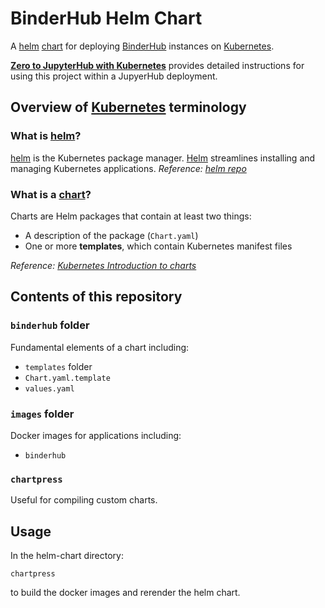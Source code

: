# BinderHub Helm Chart

A [helm][] [chart][] for deploying [BinderHub] instances on [Kubernetes].

**[Zero to JupyterHub with Kubernetes]** provides detailed instructions for using this project within a JupyerHub deployment.

## Overview of [Kubernetes] terminology

### What is [helm]?

[helm] is the Kubernetes package manager. [Helm] streamlines installing and managing Kubernetes applications. _Reference: [helm repo]_

### What is a [chart]?

Charts are Helm packages that contain at least two things:

- A description of the package (`Chart.yaml`)
- One or more **templates**, which contain Kubernetes manifest files

_Reference: [Kubernetes Introduction to charts]_

## Contents of this repository

### `binderhub` folder

Fundamental elements of a chart including:

- `templates` folder
- `Chart.yaml.template`
- `values.yaml`

### `images` folder

Docker images for applications including:

- `binderhub`

### `chartpress`

Useful for compiling custom charts.

## Usage

In the helm-chart directory:

    chartpress

to build the docker images and rerender the helm chart.

[binderhub]: https://binderhub.readthedocs.io/en/latest/
[jupyterhub]: https://jupyterhub.readthedocs.io/en/latest/
[kubernetes]: https://kubernetes.io
[helm]: https://helm.sh/
[helm repo]: https://github.com/kubernetes/helm
[chart]: https://helm.sh/docs/topics/charts/
[kubernetes introduction to charts]: https://helm.sh/docs/topics/charts/
[zero to jupyterhub with kubernetes]: https://zero-to-jupyterhub.readthedocs.io/en/latest/
